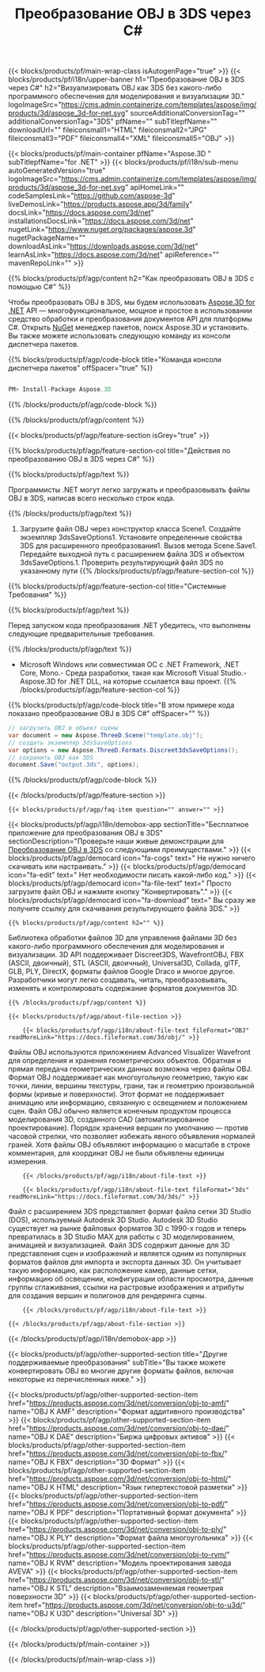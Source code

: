 ﻿---
title: Преобразование OBJ в 3DS через C# 
weight: 3250
url: /ru/net/conversion/obj-to-3ds/ 
description: Пример кода для преобразования OBJ в 3DS C#. Используйте пример кода API для пакетного преобразования OBJ файлов в 3DS в VB.NET, Asp.NET или любом приложении на основе .NET.
---
{{< blocks/products/pf/main-wrap-class isAutogenPage="true" >}}
{{< blocks/products/pf/i18n/upper-banner h1="Преобразование OBJ в 3DS через C#" h2="Визуализировать OBJ как 3DS без какого-либо программного обеспечения для моделирования и визуализации 3D." logoImageSrc="https://cms.admin.containerize.com/templates/aspose/img/products/3d/aspose_3d-for-net.svg" sourceAdditionalConversionTag="" additionalConversionTag="3DS" pfName="" subTitlepfName="" downloadUrl="" fileiconsmall1="HTML" fileiconsmall2="JPG" fileiconsmall3="PDF" fileiconsmall4="XML" fileiconsmall5="OBJ" >}}

{{< blocks/products/pf/main-container pfName="Aspose.3D " subTitlepfName="for .NET" >}}
{{< blocks/products/pf/i18n/sub-menu autoGeneratedVersion="true" logoImageSrc="https://cms.admin.containerize.com/templates/aspose/img/products/3d/aspose_3d-for-net.svg" apiHomeLink="" codeSamplesLink="https://github.com/aspose-3d" liveDemosLink="https://products.aspose.app/3d/family" docsLink="https://docs.aspose.com/3d/net" installationsDocsLink="https://docs.aspose.com/3d/net" nugetLink="https://www.nuget.org/packages/aspose.3d" nugetPackageName="" downloadAsLink="https://downloads.aspose.com/3d/net" learnAsLink="https://docs.aspose.com/3d/net" apiReference="" mavenRepoLink="" >}}

{{% blocks/products/pf/agp/content h2="Как преобразовать OBJ в 3DS с помощью C#" %}}

 Чтобы преобразовать OBJ в 3DS, мы будем использовать
 [Aspose.3D for .NET](https://products.aspose.com/3d/net) 
 API — многофункциональное, мощное и простое в использовании средство обработки и преобразования документов API для платформы C#. Открыть
 [NuGet](https://www.nuget.org/packages/aspose.3d) 
 менеджер пакетов, поиск
 Aspose.3D 
 и установить. Вы также можете использовать следующую команду из консоли диспетчера пакетов.

{{% blocks/products/pf/agp/code-block title="Команда консоли диспетчера пакетов" offSpacer="true" %}}

```cs

PM> Install-Package Aspose.3D


```

{{% /blocks/products/pf/agp/code-block %}}

{{% /blocks/products/pf/agp/content %}}

{{< blocks/products/pf/agp/feature-section isGrey="true" >}}

{{% blocks/products/pf/agp/feature-section-col title="Действия по преобразованию OBJ в 3DS через C#" %}}

{{% blocks/products/pf/agp/text %}}

 Программисты .NET могут легко загружать и преобразовывать файлы OBJ в 3DS, написав всего несколько строк кода.

{{% /blocks/products/pf/agp/text %}}

1. Загрузите файл OBJ через конструктор класса Scene1. Создайте экземпляр 3dsSaveOptions1. Установите определенные свойства 3DS для расширенного преобразования1. Вызов метода Scene.Save1. Передайте выходной путь с расширением файла 3DS и объектом 3dsSaveOptions.1. Проверить результирующий файл 3DS по указанному пути
{{% /blocks/products/pf/agp/feature-section-col %}}

{{% blocks/products/pf/agp/feature-section-col title="Системные Требования" %}}

{{% blocks/products/pf/agp/text %}}

 Перед запуском кода преобразования .NET убедитесь, что выполнены следующие предварительные требования.

{{% /blocks/products/pf/agp/text %}}

- Microsoft Windows или совместимая ОС с .NET Framework, .NET Core, Mono.- Среда разработки, такая как Microsoft Visual Studio.- Aspose.3D for .NET DLL, на которые ссылается ваш проект.
{{% /blocks/products/pf/agp/feature-section-col %}}

{{% blocks/products/pf/agp/code-block title="В этом примере кода показано преобразование OBJ в 3DS C#" offSpacer="" %}}

```cs
// загрузить OBJ в объект сцены 
var document = new Aspose.ThreeD.Scene("template.obj");
// создать экземпляр 3dsSaveOptions 
var options = new Aspose.ThreeD.Formats.Discreet3dsSaveOptions();
// сохранить OBJ как 3DS 
document.Save("output.3ds", options); 


```

{{% /blocks/products/pf/agp/code-block %}}

{{< /blocks/products/pf/agp/feature-section >}}

    {{< blocks/products/pf/agp/faq-item question="" answer="" >}}
 

<!-- aboutfile Starts -->

{{< blocks/products/pf/agp/i18n/demobox-app sectionTitle="Бесплатное приложение для преобразования OBJ в 3DS" sectionDescription="Проверьте наши живые демонстрации для [Преобразование OBJ в 3DS](https://products.aspose.app/3d/conversion/obj-to-3ds) со следующими преимуществами." >}}
        {{< blocks/products/pf/agp/democard icon="fa-cogs" text=" Не нужно ничего скачивать или настраивать." >}}
        {{< blocks/products/pf/agp/democard icon="fa-edit" text=" Нет необходимости писать какой-либо код." >}}
        {{< blocks/products/pf/agp/democard icon="fa-file-text" text=" Просто загрузите файл OBJ и нажмите кнопку \"Конвертировать\"." >}}
        {{< blocks/products/pf/agp/democard icon="fa-download" text=" Вы сразу же получите ссылку для скачивания результирующего файла 3DS." >}}

    {{% blocks/products/pf/agp/content h2="" %}}

 Библиотека обработки файлов 3D для управления файлами 3D без какого-либо программного обеспечения для моделирования и визуализации. 3D API поддерживает Discreet3DS, WavefrontOBJ, FBX (ASCII, двоичный), STL (ASCII, двоичный), Universal3D, Collada, glTF, GLB, PLY, DirectX, форматы файлов Google Draco и многое другое. Разработчики могут легко создавать, читать, преобразовывать, изменять и контролировать содержание форматов документов 3D.



    {{% /blocks/products/pf/agp/content %}}

    {{< blocks/products/pf/agp/about-file-section >}}

        {{< blocks/products/pf/agp/i18n/about-file-text fileFormat="OBJ" readMoreLink="https://docs.fileformat.com/3d/obj/" >}}
Файлы OBJ используются приложением Advanced Visualizer Wavefront для определения и хранения геометрических объектов. Обратная и прямая передача геометрических данных возможна через файлы OBJ. Формат OBJ поддерживает как многоугольную геометрию, такую как точки, линии, вершины текстуры, грани, так и геометрию произвольной формы (кривые и поверхности). Этот формат не поддерживает анимацию или информацию, связанную с освещением и положением сцен. Файл OBJ обычно является конечным продуктом процесса моделирования 3D, созданного CAD (автоматизированное проектирование). Порядок хранения вершин по умолчанию — против часовой стрелки, что позволяет избежать явного объявления нормалей граней. Хотя файлы OBJ объявляют информацию о масштабе в строке комментария, для координат OBJ не были объявлены единицы измерения.

        {{< /blocks/products/pf/agp/i18n/about-file-text >}}

        {{< blocks/products/pf/agp/i18n/about-file-text fileFormat="3ds" readMoreLink="https://docs.fileformat.com/3d/3ds/" >}}
Файл с расширением 3DS представляет формат файла сетки 3D Studio (DOS), используемый Autodesk 3D Studio. Autodesk 3D Studio существует на рынке файловых форматов 3D с 1990-х годов и теперь превратилась в 3D Studio MAX для работы с 3D моделированием, анимацией и визуализацией. Файл 3DS содержит данные для 3D представления сцен и изображений и является одним из популярных форматов файлов для импорта и экспорта данных 3D. Он учитывает такую информацию, как расположение камер, данные сетки, информацию об освещении, конфигурации области просмотра, данные группы сглаживания, ссылки на растровые изображения и атрибуты для создания вершин и полигонов для рендеринга сцены.

        {{< /blocks/products/pf/agp/i18n/about-file-text >}}

    {{< /blocks/products/pf/agp/about-file-section >}}

{{< /blocks/products/pf/agp/i18n/demobox-app >}}

<!-- aboutfile Ends -->

{{< blocks/products/pf/agp/other-supported-section title="Другие поддерживаемые преобразования" subTitle="Вы также можете конвертировать OBJ во многие другие форматы файлов, включая некоторые из перечисленных ниже." >}}

{{< blocks/products/pf/agp/other-supported-section-item href="https://products.aspose.com/3d/net/conversion/obj-to-amf/" name="OBJ К AMF" description="Формат аддитивного производства" >}}
{{< blocks/products/pf/agp/other-supported-section-item href="https://products.aspose.com/3d/net/conversion/obj-to-dae/" name="OBJ К DAE" description="Биржа цифровых активов" >}}
{{< blocks/products/pf/agp/other-supported-section-item href="https://products.aspose.com/3d/net/conversion/obj-to-fbx/" name="OBJ К FBX" description="3D Формат" >}}
{{< blocks/products/pf/agp/other-supported-section-item href="https://products.aspose.com/3d/net/conversion/obj-to-html/" name="OBJ К HTML" description="Язык гипертекстовой разметки" >}}
{{< blocks/products/pf/agp/other-supported-section-item href="https://products.aspose.com/3d/net/conversion/obj-to-pdf/" name="OBJ К PDF" description="Портативный формат документа" >}}
{{< blocks/products/pf/agp/other-supported-section-item href="https://products.aspose.com/3d/net/conversion/obj-to-ply/" name="OBJ К PLY" description="Формат файла многоугольника" >}}
{{< blocks/products/pf/agp/other-supported-section-item href="https://products.aspose.com/3d/net/conversion/obj-to-rvm/" name="OBJ К RVM" description="Модель проектирования завода AVEVA" >}}
{{< blocks/products/pf/agp/other-supported-section-item href="https://products.aspose.com/3d/net/conversion/obj-to-stl/" name="OBJ К STL" description="Взаимозаменяемая геометрия поверхности 3D" >}}
{{< blocks/products/pf/agp/other-supported-section-item href="https://products.aspose.com/3d/net/conversion/obj-to-u3d/" name="OBJ К U3D" description="Universal 3D" >}}

{{< /blocks/products/pf/agp/other-supported-section >}}

{{< /blocks/products/pf/main-container >}}
    
{{< /blocks/products/pf/main-wrap-class >}}